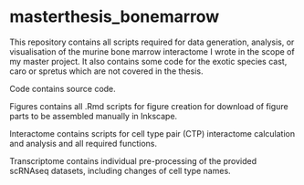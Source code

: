 # masterthesis_bonemarrow

This repository contains all scripts required for data generation, analysis, or visualisation of the murine bone marrow interactome I wrote in the scope of my master project.
It also contains some code for the exotic species cast, caro or spretus which are not covered in the thesis.

Code contains source code.

Figures contains all .Rmd scripts for figure creation for download of figure parts to be assembled manually in Inkscape.

Interactome contains scripts for cell type pair (CTP) interactome calculation and analysis and all required functions.

Transcriptome contains individual pre-processing of the provided scRNAseq datasets, including changes of cell type names.
